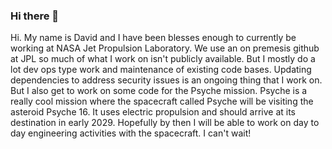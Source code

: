 ### Hi there 👋

<!--
**crowleydi/crowleydi** is a ✨ _special_ ✨ repository because its `README.md` (this file) appears on your GitHub profile.

Here are some ideas to get you started:

- 🔭 I’m currently working on ...
- 🌱 I’m currently learning ...
- 👯 I’m looking to collaborate on ...
- 🤔 I’m looking for help with ...
- 💬 Ask me about ...
- 📫 How to reach me: ...
- 😄 Pronouns: ...
- ⚡ Fun fact: ...
-->

Hi. My name is David and I have been blesses enough to currently be working at NASA Jet Propulsion Laboratory.
We use an on premesis github at JPL so much of what I work on isn't publicly available. But I mostly do a lot
dev ops type work and maintenance of existing code bases. Updating dependencies to address security issues is
an ongoing thing that I work on. But I also get to work on some code for the Psyche mission. Psyche is a really
cool mission where the spacecraft called Psyche will be visiting the asteroid Psyche 16. It uses electric
propulsion and should arrive at its destination in early 2029. Hopefully by then I will be able to work on day
to day engineering activities with the spacecraft. I can't wait!

